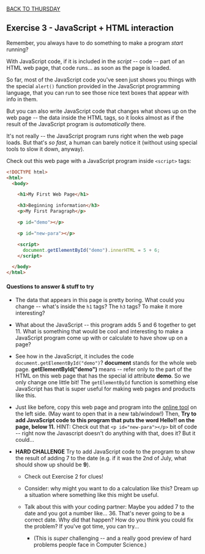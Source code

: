 [BACK TO THURSDAY](https://witny-summer-guild-2018.github.io/thursday)

## **Exercise 3 - JavaScript + HTML interaction**

Remember, you always have to do something to make a program *start* running?

With JavaScript code, if it is included in the *script* -- code -- part of an HTML web page, that code runs... as soon as the page is loaded.

So far, most of the JavaScript code you've seen just shows you things with the special `alert()` function provided in the JavaScript programming language, that you can run to see those nice text boxes that appear with info in them.

But you can also write JavaScript code that changes what shows up on the web page -- the data inside the HTML tags, so it looks almost as if the result of the JavaScript program is *automatically* there.

It's not really -- the JavaScript program runs right when the web page loads. But that's *so fast*, a human can barely notice it (without using special tools to slow it down, anyway).

Check out this web page with a JavaScript program inside `<script>` tags:

```html
<!DOCTYPE html>
<html>
  <body>

    <h1>My First Web Page</h1>

    <h3>Beginning information</h3>
    <p>My First Paragraph</p>

    <p id="demo"></p>

    <p id="new-para"></p>

    <script>
      document.getElementById("demo").innerHTML = 5 + 6;
    </script>

  </body>
</html>
```

#### Questions to answer & stuff to try

* The data that appears in this page is pretty boring. What could you change -- what's inside the `h1` tags? The `h3` tags? To make it more interesting?

* What about the JavaScript -- this program adds 5 and 6 together to get 11. What is something that would be cool and interesting to make a JavaScript program come up with or calculate to have show up on a page?

* See how in the JavaScript, it includes the code `document.getElementById("demo")`? **document** stands for the whole web page. **getElementById("demo")** means -- refer only to the part of the HTML on this web page that has the special id attribute **demo**. So we only change one little bit! The `getElementById` function is something else JavaScript has that is super useful for making web pages and products like this.

* Just like before, copy this web page and program into the [online tool](https://www.tutorialrepublic.com/codelab.php?topic=html&file=simple-document) on the left side. (May want to open that in a new tab/window!) Then, **Try to add JavaScript code to this program that puts the word Hello!! on the page, below 11.** HINT: Check out that `<p id="new-para"></p>` bit of code -- right now the Javascript doesn't do anything with that, does it? But it could...

* **HARD CHALLENGE** Try to add JavaScript code to the program to show the result of adding 7 to the date (e.g. if it was the 2nd of July, what should show up should be **9**).

  * Check out Exercise 2 for clues!

  * Consider: why might you want to do a calculation like this? Dream up a situation where something like this might be useful.

  * Talk about this with your coding partner: Maybe you added 7 to the date and you got a number like... 36. That's never going to be a correct date. Why did that happen? How do you think you could fix the problem? If you've got time, you can try...

    * (This is *super* challenging -- and a really good preview of hard problems people face in Computer Science.)
